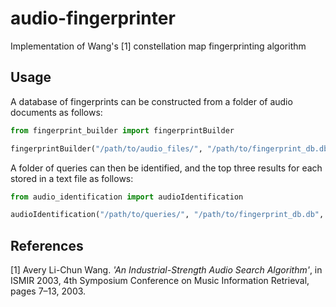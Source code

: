 # audio-fingerprinter

Implementation of Wang's [1] constellation map fingerprinting algorithm

## Usage

A database of fingerprints can be constructed from a folder of audio documents as follows:

```python
from fingerprint_builder import fingerprintBuilder

fingerprintBuilder("/path/to/audio_files/", "/path/to/fingerprint_db.db")
```

A folder of queries can then be identified, and the top three results for each stored in a text file as follows:

```python
from audio_identification import audioIdentification

audioIdentification("/path/to/queries/", "/path/to/fingerprint_db.db", "/path/to/output.txt")
```

## References

[1] Avery  Li-Chun  Wang.  _'An  Industrial-Strength  Audio Search  Algorithm'_,  in ISMIR  2003,  4th  Symposium Conference on Music Information Retrieval, pages 7–13, 2003.
